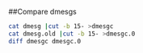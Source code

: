 ##Compare dmesgs

```bash
cat dmesg |cut -b 15- >dmesgc
cat dmesg.old |cut -b 15- >dmesgc.0
diff dmesgc dmesgc.0
```